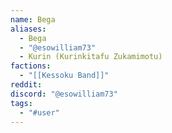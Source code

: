 ```yaml
---
name: Bega
aliases:
  - Bega
  - "@esowilliam73"
  - Kurin (Kurinkitafu Zukamimotu)
factions:
  - "[[Kessoku Band]]"
reddit: 
discord: "@esowilliam73"
tags:
  - "#user"
---
```

